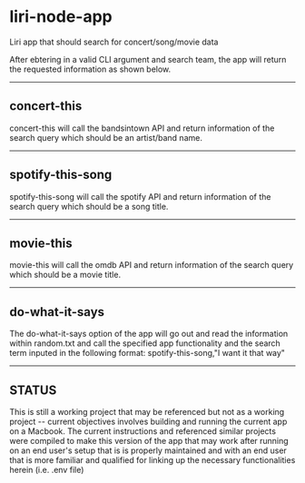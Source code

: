 # liri-node-app

Liri app that should search for concert/song/movie data


After ebtering in a valid CLI argument and search team, the app will return the requested information as shown below.

------
## **concert-this**

concert-this will call the bandsintown API and return information of the search query which should be an artist/band name.


------
## **spotify-this-song**

spotify-this-song will call the spotify API and return information of the search query which should be a song title.


------
## **movie-this**

movie-this will call the omdb API and return information of the search query which should be a movie title.


------
## **do-what-it-says**

The do-what-it-says option of the app will go out and read the information within random.txt and call the specified app functionality and the search term inputed in the following format: spotify-this-song,"I want it that way"

------
## **STATUS**
This is still a working project that may be referenced but not as a working project -- current objectives involves building and running the current app on a Macbook. The current instructions and referenced similar projects were compiled to make this version of the app that may work after running on an end user's setup that is is properly maintained and with an end user that is more familiar and qualified for linking up the necessary functionalities herein (i.e. .env file)
